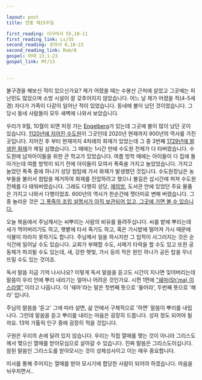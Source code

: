 ```yaml
---

layout: post
title: 연중 제15주일

first_reading: 이사야서 55,10-11
first_reading_link: Ls/55
second_reading: 로마서 8,18-23
second_reading_link: Rom/8
gospel: 마태 13,1-23
gospel_link: Mt/13
 

---
```



불구경을 해보신 적이 있으신가요? 제가 어렸을 때는 수봉산 근처에 살았고 그곳에는 피난민도 많았으며 소방 시설이 잘 갖추어지지 않았습니다. 어느 날 제가 어렸을 적(4-5세 경) 자다가 가족이 다같이 일어난 적이 있었습니다. 동네에 불이 났던 것이었습니다. 그 당시 동네 사람들이 모두 새벽에 나와서 보았습니다.

우리가 9월, 10월이 되면 피정 가는 <a href="https://de.wikipedia.org/wiki/Kloster_Engelberg">Engelberg</a>가 있는데 그곳에 불이 많이 났던 곳이 있습니다. <a href="https://www.kloster-engelberg.ch/">1120년에 지어진 수도원</a>이 그곳인데 2020년 현재까지 900년의 역사를 가진 곳입니다. 지어진 후 부터 현재까지 4차례의 화재가 있었는데
그 중 3번째 <a href="https://www.kloster-engelberg.ch/kloster/geschichte/">1729년에 발생한 화재</a>가 제일 심했습니다. 그 때에는 1시간 만에 수도원 전체가 다 타버렸습니다. 수도원에 남자아이들을 위한 큰 학교가 있었습니다. 여름 방학 때에는 아이들이 다 집에 돌아가는데 여름 방학이 되기 전에 아이들이 모여서 폭죽을 가지고 놀았었습니다. 가지고 놀았던 폭죽 중에 하나가 성당 첨탑에 가서 화재가 발생했던 것입니다. 수도원장님은 농부들을 불러서 첨탑을 제거하여 화재를 진압하려고 했으나 불길은 삽시간에 퍼져 수도원 전체를 다 태워버렸습니다. 그래도 다행히 성당, <a href="https://maria.catholic.or.kr/dictionary/term/term_view.asp?ctxtIdNum=8261&keyword=%EC%A0%9C%EC%9D%98&gubun=04">제의방</a>, 도서관 안에 있었던 주요 물품은 가지고 나와서 다행이었죠. 600년의 역사가 한순간에 잿더미로 변해 버렸습니다. 그 중 놀라운 것은 <a href="https://www.luzernerzeitung.ch/zentralschweiz/obwalden/das-talmuseum-widmet-sich-dem-feuer-ld.1230742">그 폭죽의 조립 설명서가 아직 보관되어 있고, 그곳에 가면 볼 수 있습니다.</a>

오늘 복음에서 주님께서는 씨뿌리는 사람의 비유를 들려주십니다. 씨를 밭에 뿌리는데 새가 먹어버리기도 하고, 햇볕에 타서 죽기도 하고, 혹은 가시밭에 떨어져 가시 때문에 식물이 자라지 못하기도 합니다. 주님께서 일을 하시지만 그 업적이 사그러지는 것은 순식간에 일어날 수도 있습니다. 교회가 부패할 수도, 사제가 타락을 할 수도 있고 또한 공동체가 파괴될 수도 있는데, 새, 강한 햇빛, 가시 등의 작은 원인 하나가 공든 탑을 무너뜨릴 수도 있는 것이죠.

독서 말씀 지금 기억 나시나요? 이렇게 독서 말씀을 듣고도 시간이 지나면 잊어버리는데 말씀이 우리 안에 뿌리 내리기는 얼마나 어려운 것인가요. 시편 1편에 <a href="https://maria.catholic.or.kr/dictionary/term/term_view.asp?ctxtIdNum=7593&keyword=&gubun=04">"쉐마(Sh'ma) 이스라엘"</a> 이라고 나옵니다. 이 '쉐마'라는 말은 첫번째 뜻으로 '들어라', 두번째 뜻으로 '해라' 입니다.

주님의 말씀을 '듣고' 그에 따라 살면, 삶 안에서 구체적으로 '하면' 말씀이 뿌리를 내립니다. 그런데 말씀을 듣고 뿌리를 내리는 마음은 굉장히 드뭅니다. 성자 정도 되어야 될까요. 13억 가톨릭 인구 중에 굉장히 적을 것입니다.

구원은 우리의 손에 달려 있지 않습니다. 우리는 직접 열매를 맺는 것이 아니라 그리스도께서 맺으신 열매를 받아모심으로 살아갈 수 있습니다. 진짜 말씀은 그리스도이십니다.
참된 말씀인 그리스도를 받아모시는 것이 성체성사이고 이는 매우 중요합니다.

미사를 통해 주어지는 열매를 받아 모시기에 합당한 사람이 되어야 하겠습니다. 마음을 뉘우치면서..
